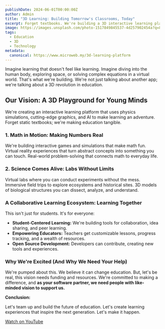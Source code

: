 ```yaml
---
publishDate: 2024-06-01T00:00:00Z
author: Admin
title: "3D Learning: Building Tomorrow's Classrooms, Today"
excerpt: Forget textbooks. We're building a 3D interactive learning platform to make math and science real. Immersive, collaborative, and ready to change education.
image: https://images.unsplash.com/photo-1517849845537-4d257902454a?q=80&w=2070&auto=format&fit=crop&ixlib=rb-4.0.3&ixid=M3wxMjA3fDB8MHxwaG90by1wYWdlfHx8fGVufDB8fHx8fA%3D%3D
tags:
  - Education
  - 3D
  - Technology
metadata:
  canonical: https://www.microweb.my/3d-learning-platform
---
```


Imagine learning that doesn't feel like learning. Imagine diving into the human body, exploring space, or solving complex equations in a virtual world. That's what we're building. We're not just talking about another app; we're talking about a 3D revolution in education.

## Our Vision: A 3D Playground for Young Minds

We're creating an interactive learning platform that uses physics simulations, cutting-edge graphics, and AI to make learning an adventure. Forget static textbooks; we're making education tangible.

### 1. Math in Motion: Making Numbers Real

We're building interactive games and simulations that make math fun. Virtual reality experiences that turn abstract concepts into something you can touch. Real-world problem-solving that connects math to everyday life.

### 2. Science Comes Alive: Labs Without Limits

Virtual labs where you can conduct experiments without the mess. Immersive field trips to explore ecosystems and historical sites. 3D models of biological structures you can dissect, analyze, and understand.

### A Collaborative Learning Ecosystem: Learning Together

This isn't just for students. It's for everyone:

* **Student-Centered Learning:** We're building tools for collaboration, idea sharing, and peer learning.
* **Empowering Educators:** Teachers get customizable lessons, progress tracking, and a wealth of resources.
* **Open Source Development:** Developers can contribute, creating new tools and experiences.

### Why We're Excited (And Why We Need Your Help)

We're pumped about this. We believe it can change education. But, let's be real, this vision needs funding and resources. We're committed to making a difference, and **as your software partner, we need people with like-minded vision to support us.**

**Conclusion:**

Let's team up and build the future of education. Let's create learning experiences that inspire the next generation. Let's make it happen.

<a href="https://youtu.be/8V0-h2q0cAg" target="_blank">Watch on YouTube</a>
